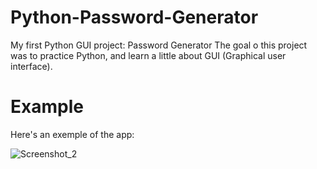# Python-Password-Generator

My first Python GUI project: Password Generator
The goal o this project was to practice Python, and learn a little about GUI (Graphical user interface).

# Example

Here's an exemple of the app:

![Screenshot_2](https://github.com/ErickBode/password-generator/assets/72450920/18dc3c56-0cc9-4134-b97b-bd50d198f1e4)
